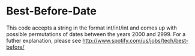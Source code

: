 Best-Before-Date
================

This code accepts a string in the format int/int/int and comes up with possible permutations of dates between the years 2000 and 2999. For a futher explanation, please see http://www.spotify.com/us/jobs/tech/best-before/
